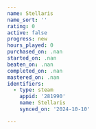 ```yaml
---
name: Stellaris
name_sort: ''
rating: 0
active: false
progress: new
hours_played: 0
purchased_on: .nan
started_on: .nan
beaten_on: .nan
completed_on: .nan
mastered_on: .nan
identifiers:
  - type: steam
    appid: '281990'
    name: Stellaris
    synced_on: '2024-10-10'

---
```

